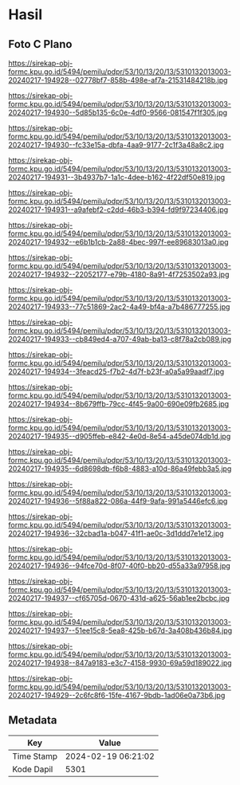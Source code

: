 # Hasil

## Foto C Plano

https://sirekap-obj-formc.kpu.go.id/5494/pemilu/pdpr/53/10/13/20/13/5310132013003-20240217-194928--02778bf7-858b-498e-af7a-21531484218b.jpg

https://sirekap-obj-formc.kpu.go.id/5494/pemilu/pdpr/53/10/13/20/13/5310132013003-20240217-194930--5d85b135-6c0e-4df0-9566-081547f1f305.jpg

https://sirekap-obj-formc.kpu.go.id/5494/pemilu/pdpr/53/10/13/20/13/5310132013003-20240217-194930--fc33e15a-dbfa-4aa9-9177-2c1f3a48a8c2.jpg

https://sirekap-obj-formc.kpu.go.id/5494/pemilu/pdpr/53/10/13/20/13/5310132013003-20240217-194931--3b4937b7-1a1c-4dee-b162-4f22df50e819.jpg

https://sirekap-obj-formc.kpu.go.id/5494/pemilu/pdpr/53/10/13/20/13/5310132013003-20240217-194931--a9afebf2-c2dd-46b3-b394-fd9f97234406.jpg

https://sirekap-obj-formc.kpu.go.id/5494/pemilu/pdpr/53/10/13/20/13/5310132013003-20240217-194932--e6b1b1cb-2a88-4bec-997f-ee89683013a0.jpg

https://sirekap-obj-formc.kpu.go.id/5494/pemilu/pdpr/53/10/13/20/13/5310132013003-20240217-194932--22052177-e79b-4180-8a91-4f7253502a93.jpg

https://sirekap-obj-formc.kpu.go.id/5494/pemilu/pdpr/53/10/13/20/13/5310132013003-20240217-194933--77c51869-2ac2-4a49-bf4a-a7b486777255.jpg

https://sirekap-obj-formc.kpu.go.id/5494/pemilu/pdpr/53/10/13/20/13/5310132013003-20240217-194933--cb849ed4-a707-49ab-ba13-c8f78a2cb089.jpg

https://sirekap-obj-formc.kpu.go.id/5494/pemilu/pdpr/53/10/13/20/13/5310132013003-20240217-194934--3feacd25-f7b2-4d7f-b23f-a0a5a99aadf7.jpg

https://sirekap-obj-formc.kpu.go.id/5494/pemilu/pdpr/53/10/13/20/13/5310132013003-20240217-194934--8b679ffb-79cc-4f45-9a00-690e09fb2685.jpg

https://sirekap-obj-formc.kpu.go.id/5494/pemilu/pdpr/53/10/13/20/13/5310132013003-20240217-194935--d905ffeb-e842-4e0d-8e54-a45de074db1d.jpg

https://sirekap-obj-formc.kpu.go.id/5494/pemilu/pdpr/53/10/13/20/13/5310132013003-20240217-194935--6d8698db-f6b8-4883-a10d-86a49febb3a5.jpg

https://sirekap-obj-formc.kpu.go.id/5494/pemilu/pdpr/53/10/13/20/13/5310132013003-20240217-194936--5f88a822-086a-44f9-9afa-991a5446efc6.jpg

https://sirekap-obj-formc.kpu.go.id/5494/pemilu/pdpr/53/10/13/20/13/5310132013003-20240217-194936--32cbad1a-b047-41f1-ae0c-3d1ddd7e1e12.jpg

https://sirekap-obj-formc.kpu.go.id/5494/pemilu/pdpr/53/10/13/20/13/5310132013003-20240217-194936--94fce70d-8f07-40f0-bb20-d55a33a97958.jpg

https://sirekap-obj-formc.kpu.go.id/5494/pemilu/pdpr/53/10/13/20/13/5310132013003-20240217-194937--cf65705d-0670-431d-a625-56ab1ee2bcbc.jpg

https://sirekap-obj-formc.kpu.go.id/5494/pemilu/pdpr/53/10/13/20/13/5310132013003-20240217-194937--51ee15c8-5ea8-425b-b67d-3a408b436b84.jpg

https://sirekap-obj-formc.kpu.go.id/5494/pemilu/pdpr/53/10/13/20/13/5310132013003-20240217-194938--847a9183-e3c7-4158-9930-69a59d189022.jpg

https://sirekap-obj-formc.kpu.go.id/5494/pemilu/pdpr/53/10/13/20/13/5310132013003-20240217-194929--2c6fc8f6-15fe-4167-9bdb-1ad06e0a73b6.jpg


## Metadata

| Key        | Value               |
| ---------- | ------------------- |
| Time Stamp | 2024-02-19 06:21:02 |
| Kode Dapil | 5301                |



